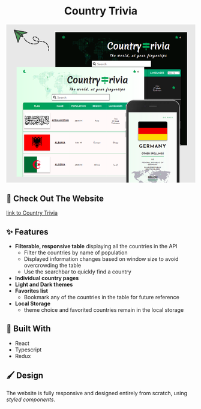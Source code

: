 <h1 align="center">Country Trivia</h1>

<p align="center"><img src="./public/countrytriviapreview.png" alt="image preview of country trivia" align="center"><p>

## 🚀 Check Out The Website

[link to Country Trivia](https://countrytrivia.netlify.app/)

## ✨ Features

- **Filterable, responsive table** displaying all the countries in the API
  - Filter the countries by name of population
  - Displayed information changes based on window size to avoid overcrowding the table
  - Use the searchbar to quickly find a country
- **Individual country pages**
- **Light and Dark themes**
- **Favorites list**
  - Bookmark any of the countries in the table for future reference
- **Local Storage**
  - theme choice and favorited countries remain in the local storage

## 🔧 Built With

- React
- Typescript
- Redux

## 🖌️ Design

The website is fully responsive and designed entirely from scratch, using _styled components_.

